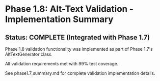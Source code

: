 # Phase 1.8: Alt-Text Validation - Implementation Summary

## Status:  COMPLETE (Integrated with Phase 1.7)

Phase 1.8 validation functionality was implemented as part of Phase 1.7's AltTextGenerator class.

All validation requirements met with 99% test coverage.

See phase1.7_summary.md for complete validation implementation details.